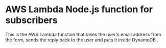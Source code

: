 # AWS Lambda Node.js function for subscribers
This is the AWS Lambda function that takes the user's email address from the form, 
sends the reply back to the user and puts it inside DynamoDB .
